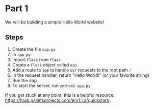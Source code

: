 # Part 1

We will be building a simple Hello World website!

## Steps
1. Create the file `app.py`
1. In `app.py`:
  1. Import `Flask` from `flask`
  1. Create a `Flask` object called `app`
  1. Add a route to `app` to handle `GET` requests to the root path `/`
  1. In the request handler, return "Hello World!" (or your favorite string)
  1. Run the app
1. To start the server, run `python3 app.py`

If you get stuck at any point, this is a helpful resource: https://flask.palletsprojects.com/en/1.1.x/quickstart/.
